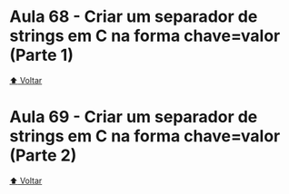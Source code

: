 # Aula 68 - Criar um separador de strings em C na forma chave=valor (Parte 1)

[:arrow_up: Voltar](https://github.com/Geofisicando/C-orientado-a-testes#%C3%ADndice)

# Aula 69 - Criar um separador de strings em C na forma chave=valor (Parte 2)

[:arrow_up: Voltar](https://github.com/Geofisicando/C-orientado-a-testes#%C3%ADndice)
